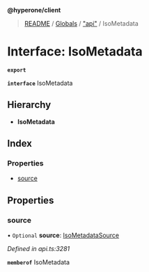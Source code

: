 **@hyperone/client**

> [README](../README.md) / [Globals](../globals.md) / ["api"](../modules/_api_.md) / IsoMetadata

# Interface: IsoMetadata

**`export`** 

**`interface`** IsoMetadata

## Hierarchy

* **IsoMetadata**

## Index

### Properties

* [source](_api_.isometadata.md#source)

## Properties

### source

• `Optional` **source**: [IsoMetadataSource](_api_.isometadatasource.md)

*Defined in api.ts:3281*

**`memberof`** IsoMetadata
